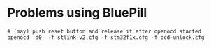 Problems using BluePill
=======================

```
# (may) push reset button and release it after openocd started
openocd -d0  -f stlink-v2.cfg -f stm32f1x.cfg -f ocd-unlock.cfg
```

